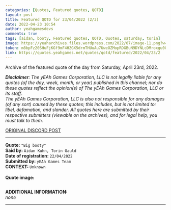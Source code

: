 ```yaml
---
categories: [Quotes, Featured quotes, QOTD]
layout: post
title: Featured QOTD for 23/04/2022 (2/3)
date: 2022-04-23 10:54
author: yeahgamesdevs
comments: true
tags: [aidan, booty, Featured quotes, QOTD, Quotes, saturday, torin]
image: https://yeaharchives.files.wordpress.com/2022/07/image-11.png?w=505
token: m8bpFz20SHuFjKGf9mF4HZGX5drmTHUuAu7UweOZMopRDGBuN9DYNLcDMroxgu00uOpORAUMOV2XxyAAKIFLEEYvCyvbaelfsMf9SAgfTxiRMQbfYGBd3VokECppHxG23tlzfr2It32y
link: https://quotes.yeahgames.net/quotes/qotd/featured/2022/04/23/2
---
```

<!-- wp:paragraph -->
<p>Archive of the featured quote of the day from Saturday, April 23rd, 2022. </p>
<!-- /wp:paragraph -->

<!-- wp:paragraph -->
<p><em><strong>Disclaimer</strong>: The yEAh Games Corporation, LLC is not legally liable for any quotes (of the day, week, month, or year) published in this channel; nor do these quotes reflect the opinion(s) of The yEAh Games Corporation, LLC or its staff</em>.<br><em>The yEAh Games Corporation, LLC is also not responsible for any damages (of any sort) caused by these quotes; this includes, but is not limited to: libel, defamation, and slander. All quotes here are submitted by their respective submitters (viewable on the archives), and for legal help, you must talk to them.</em><br><a href="https://cdn.discordapp.com/attachments/958100064079839303/964566123628609628/unknown.png"></a></p>
<!-- /wp:paragraph -->

<!-- wp:buttons {"layout":{"type":"flex","justifyContent":"left"}} -->
<div class="wp-block-buttons"><!-- wp:button {"textColor":"vivid-cyan-blue","align":"center","style":{"border":{"radius":"18px"}},"className":"is-style-fill"} -->
<div class="wp-block-button aligncenter is-style-fill"><a class="wp-block-button__link has-vivid-cyan-blue-color has-text-color wp-element-button" href="https://discord.com/channels/887052880782176266/958100064079839303/967788129719312425" style="border-radius:18px;">ORIGINAL DISCORD POST</a></div>
<!-- /wp:button --></div>
<!-- /wp:buttons -->

<!-- wp:separator {"align":"center","className":"is-style-wide"} -->
<hr class="wp-block-separator aligncenter has-alpha-channel-opacity is-style-wide" />
<!-- /wp:separator -->

<!-- wp:paragraph -->
<p><strong>Quote: </strong><code>"Big booty"</code><br><strong>Said by: </strong><code>Aidan Kuhn, Torin Gauld</code><br><strong>Date of registration: </strong><code>22/04/2022</code> <br><strong>Submitted by: </strong><code>yEAh Games Team</code><br><strong>CONTEXT: </strong><code>Unknown</code><br><br><strong>Quote image:</strong></p>
<!-- /wp:paragraph -->

<!-- wp:image {"id":713,"sizeSlug":"large","linkDestination":"none"} -->
<figure class="wp-block-image size-large"><img src="https://yeaharchives.files.wordpress.com/2022/07/image-11.png?w=505" alt="" class="wp-image-713" /></figure>
<!-- /wp:image -->

<!-- wp:paragraph -->
<p><strong>ADDITIONAL INFORMATION:</strong><br><em>none</em></p>
<!-- /wp:paragraph -->

<!-- wp:separator {"className":"is-style-wide"} -->
<hr class="wp-block-separator has-alpha-channel-opacity is-style-wide" />
<!-- /wp:separator -->
